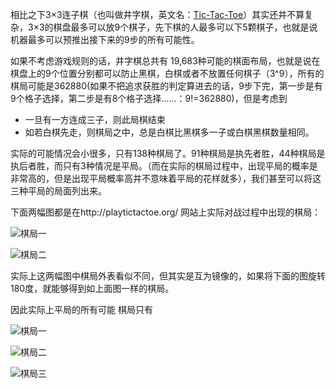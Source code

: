 相比之下3×3连子棋（也叫做井字棋，英文名：[Tic-Tac-Toe](https://en.wikipedia.org/wiki/Tic-tac-toe)）其实还并不算复杂，3×3的棋盘最多可以放9个棋子，先下棋的人最多可以下5颗棋子，也就是说机器最多可以预推出接下来的9步的所有可能性。

如果不考虑游戏规则的话，井字棋总共有 19,683种可能的棋面布局，也就是说在棋盘上的9个位置分别都可以防止黑棋，白棋或者不放置任何棋子（3^9），所有的棋局可能是362880(如果不把追求获胜的判定算进去的话，9步下完，第一步是有9个格子选择，第二步是有8个格子选择……：9!=362880)，但是考虑到

-  一旦有一方连成三子，则此局棋结束
- 如若白棋先走，则棋局之中，总是白棋比黑棋多一子或白棋黑棋数量相同。

实际的可能情况会小很多，只有138种棋局了。91种棋局是执先者胜，44种棋局是执后者胜，而只有3种情况是平局。（而在实际的棋局过程中，出现平局的概率是非常高的，但是出现平局概率高并不意味着平局的花样就多），我们甚至可以将这三种平局的局面列出来。

下面两幅图都是在http://playtictactoe.org/ 网站上实际对战过程中出现的棋局：

![棋局一](http://upload-images.jianshu.io/upload_images/48180-23dc81b5bd86fbc1.png?imageMogr2/auto-orient/strip%7CimageView2/2/w/1240)


![棋局二](http://upload-images.jianshu.io/upload_images/48180-cb3f6b113d19bbd1.png?imageMogr2/auto-orient/strip%7CimageView2/2/w/1240)

实际上这两幅图中棋局外表看似不同，但其实是互为镜像的，如果将下面的图旋转180度，就能够得到如上面图一样的棋局。

因此实际上平局的所有可能 棋局只有

![棋局一](http://upload-images.jianshu.io/upload_images/48180-23dc81b5bd86fbc1.png?imageMogr2/auto-orient/strip%7CimageView2/2/w/1240)

![棋局二](http://upload-images.jianshu.io/upload_images/48180-dad2d2972eb05f37.png?imageMogr2/auto-orient/strip%7CimageView2/2/w/1240)

![棋局三](http://upload-images.jianshu.io/upload_images/48180-d4b5b4f4fe3e06b7.png?imageMogr2/auto-orient/strip%7CimageView2/2/w/1240)
